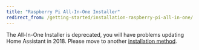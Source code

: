 ```yaml
---
title: "Raspberry Pi All-In-One Installer"
redirect_from: /getting-started/installation-raspberry-pi-all-in-one/
---
```


<div class='note warning'>

  The All-In-One Installer is deprecated, you will have problems updating Home Assistant in 2018. Please move to another [installation method](/getting-started/).

</div>

